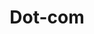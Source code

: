 ---
title: Dot-com
description: "Internet history during the dot-com era (1990s and the first few years of the 2000s)."
layout: dotcom
permalink: /dotcom{% if pagination.pageNumber > 0 %}/page/{{ pagination.pageNumber + 1 }}{% endif %}/index.html
pagination:
  data: collections.dotcom
  size: 8
  alias: pagedPosts
  addAllPagesToCollections: true
---